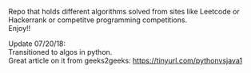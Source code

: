 Repo that holds different algorithms solved from sites like Leetcode or Hackerrank or competitve programming competitions.
<br/>Enjoy!!

Update 07/20/18:<br /> 
	Transitioned to algos in python.<br/>
	Great article on it from geeks2geeks: https://tinyurl.com/pythonvsjava1
